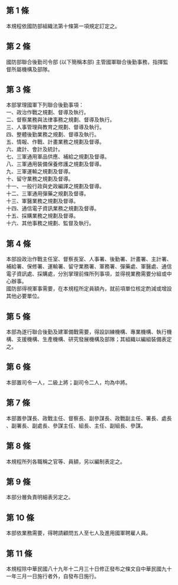 第 1 條
-------
本規程依國防部組織法第十條第一項規定訂定之。

第 2 條
-------
國防部聯合後勤司令部 (以下簡稱本部) 主管國軍聯合後勤事務，指揮監  
督所屬機構及部隊。

第 3 條
-------
本部掌理國軍下列聯合後勤事項：  
一、政治作戰之規劃、督導及執行。  
二、督察業務與法律事務之規劃、督導及執行。  
三、人事管理與教育之規劃、督導及執行。  
四、整體後勤業務之規劃、督導及執行。  
五、情報、作戰、計畫業務之規劃及督導。  
六、歲計、會計及統計。  
七、三軍通用軍品供應、補給之規劃及督導。  
八、三軍通用裝備保養修護之規劃及督導。  
九、三軍運輸之規劃及督導。  
十、留守業務之規劃及督導。  
十一、一般行政與史政編譯之規劃及督導。  
十二、三軍通用彈藥之規劃及督導。  
十三、軍醫業務之規劃及督導。  
十四、通信電子資訊業務之規劃及督導。  
十五、採購業務之規劃及督導。  
十六、其他事務之規劃、監督及執行。

第 4 條
-------
本部設政治作戰主任室、督察長室、人事署、後勤署、計畫署、主計署、  
補給署、保修署、運輸署、留守業務署、軍務署、彈藥處、軍醫處、通信  
電子資訊處、採購處，分別掌理前條所列事項，並得視業務需要分組或中  
心辦事。  
國防部得視軍事需要，在本規程所定員額內，就前項單位核定酌減或增設  
其他必要單位。

第 5 條
-------
本部為遂行聯合後勤及建軍備戰需要，得設訓練機構、專業機構、執行機  
構、支援機構、生產機構、研究發展機構及部隊；其組織以編組裝備表定  
之。

第 6 條
-------
本部置司令一人，二級上將；副司令二人，均為中將。

第 7 條
-------
本部置參謀長、政戰主任、督察長、副參謀長、政戰副主任、署長、處長  
、副署長、副處長、參謀主任、組長、主任、副組長、參謀。

第 8 條
-------
本規程所列各職稱之官等、員額，另以編制表定之。

第 9 條
-------
本部分層負責明細表另定之。

第 10 條
--------
本部依業務需要，得聘請顧問五人至七人及進用國軍聘雇人員。

第 11 條
--------
本規程除中華民國八十九年十二月三十日修正發布之條文自中華民國九十  
一年三月一日施行者外，自發布日施行。

